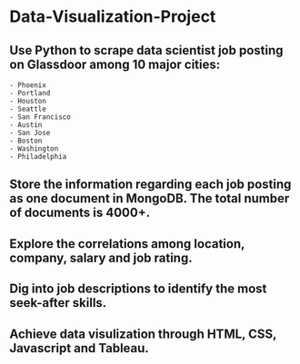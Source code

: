 # Data-Visualization-Project
## Use Python to scrape data scientist job posting on Glassdoor among 10 major cities:
    - Phoenix
    - Portland
    - Houston
    - Seattle
    - San Francisco
    - Austin
    - San Jose
    - Boston
    - Washington
    - Philadelphia
## Store the information regarding each job posting as one document in MongoDB. The total number of documents is 4000+.
## Explore the correlations among location, company, salary and job rating.
## Dig into job descriptions to identify the most seek-after skills.
## Achieve data visulization through HTML, CSS, Javascript and Tableau.